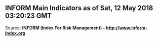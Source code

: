 ## INFORM Main Indicators as of Sat, 12 May 2018 03:20:23 GMT

Source: **INFORM (Index For Risk Management) - http://www.inform-index.org**